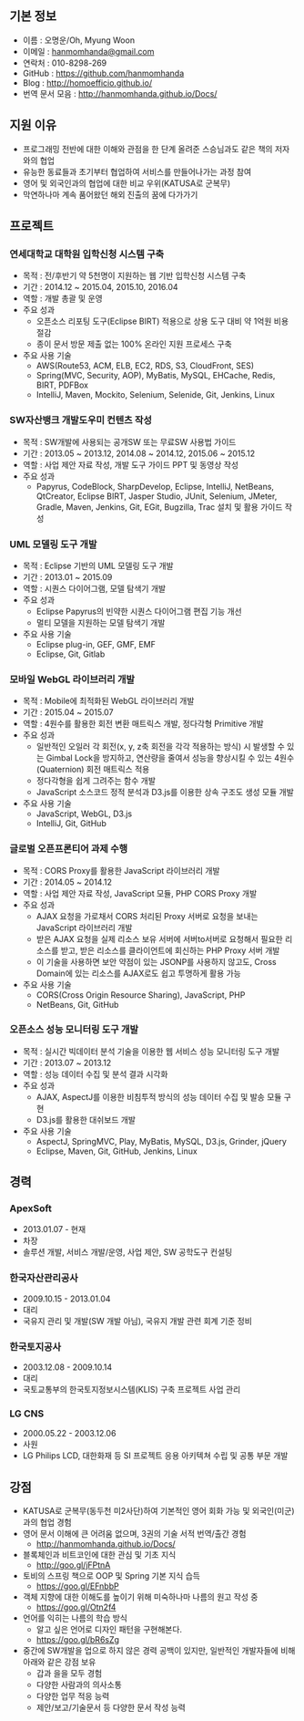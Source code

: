 ## 기본 정보

- 이름 : 오명운/Oh, Myung Woon
- 이메일 : hanmomhanda@gmail.com
- 연락처 : 010-8298-269
- GitHub : https://github.com/hanmomhanda
- Blog : http://homoefficio.github.io/
- 번역 문서 모음 : http://hanmomhanda.github.io/Docs/

## 지원 이유

- 프로그래밍 전반에 대한 이해와 관점을 한 단계 올려준 스승님과도 같은 책의 저자와의 협업
- 유능한 동료들과 초기부터 협업하여 서비스를 만들어나가는 과정 참여
- 영어 및 외국인과의 협업에 대한 비교 우위(KATUSA로 군복무)
- 막연하나마 계속 품어왔던 해외 진출의 꿈에 다가가기

## 프로젝트

### 연세대학교 대학원 입학신청 시스템 구축
* 목적 : 전/후반기 약 5천명이 지원하는 웹 기반 입학신청 시스템 구축
* 기간 : 2014.12 ~ 2015.04, 2015.10, 2016.04
* 역할 : 개발 총괄 및 운영
* 주요 성과
    - 오픈소스 리포팅 도구(Eclipse BIRT) 적용으로 상용 도구 대비 약 1억원 비용 절감
    - 종이 문서 방문 제출 없는 100% 온라인 지원 프로세스 구축
* 주요 사용 기술
    - AWS(Route53, ACM, ELB, EC2, RDS, S3, CloudFront, SES)
    - Spring(MVC, Security, AOP), MyBatis, MySQL, EHCache, Redis, BIRT, PDFBox
    - IntelliJ, Maven, Mockito, Selenium, Selenide, Git, Jenkins, Linux

### SW자산뱅크 개발도우미 컨텐츠 작성
* 목적 : SW개발에 사용되는 공개SW 또는 무료SW 사용법 가이드
* 기간 : 2013.05 ~ 2013.12, 2014.08 ~ 2014.12, 2015.06 ~ 2015.12
* 역할 : 사업 제안 자료 작성, 개발 도구 가이드 PPT 및 동영상 작성
* 주요 성과
    - Papyrus, CodeBlock, SharpDevelop, Eclipse, IntelliJ, NetBeans, QtCreator, Eclipse BIRT, Jasper Studio, JUnit, Selenium, JMeter, Gradle, Maven, Jenkins, Git, EGit, Bugzilla, Trac 설치 및 활용 가이드 작성

### UML 모델링 도구 개발
* 목적 : Eclipse 기반의 UML 모델링 도구 개발
* 기간 : 2013.01 ~ 2015.09
* 역할 : 시퀀스 다이어그램, 모델 탐색기 개발
* 주요 성과
    - Eclipse Papyrus의 빈약한 시퀀스 다이어그램 편집 기능 개선
    - 멀티 모델을 지원하는 모델 탐색기 개발
* 주요 사용 기술
    - Eclipse plug-in, GEF, GMF, EMF
    - Eclipse, Git, Gitlab

### 모바일 WebGL 라이브러리 개발
* 목적 : Mobile에 최적화된 WebGL 라이브러리 개발
* 기간 : 2015.04 ~ 2015.07
* 역할 : 4원수를 활용한 회전 변환 매트릭스 개발, 정다각형 Primitive 개발
* 주요 성과
    - 일반적인 오일러 각 회전(x, y, z축 회전을 각각 적용하는 방식) 시 발생할 수 있는 Gimbal Lock을 방지하고, 연산량을 줄여서 성능을 향상시킬 수 있는 4원수(Quaternion) 회전 매트릭스 적용
    - 정다각형을 쉽게 그려주는 함수 개발
    - JavaScript 소스코드 정적 분석과 D3.js를 이용한 상속 구조도 생성 모듈 개발
* 주요 사용 기술
    - JavaScript, WebGL, D3.js
    - IntelliJ, Git, GitHub

### 글로벌 오픈프론티어 과제 수행
* 목적 : CORS Proxy를 활용한 JavaScript 라이브러리 개발
* 기간 : 2014.05 ~ 2014.12
* 역할 : 사업 제안 자료 작성, JavaScript 모듈, PHP CORS Proxy 개발
* 주요 성과
    - AJAX 요청을 가로채서 CORS 처리된 Proxy 서버로 요청을 보내는 JavaScript 라이브러리 개발
    - 받은 AJAX 요청을 실제 리소스 보유 서버에 서버to서버로 요청해서 필요한 리소스를 받고, 받은 리소스를 클라이언트에 회신하는 PHP Proxy 서버 개발
    - 이 기술을 사용하면 보안 약점이 있는 JSONP를 사용하지 않고도, Cross Domain에 있는 리소스를 AJAX로도 쉽고 투명하게 활용 가능
* 주요 사용 기술
    - CORS(Cross Origin Resource Sharing), JavaScript, PHP
    - NetBeans, Git, GitHub

### 오픈소스 성능 모니터링 도구 개발
* 목적 : 실시간 빅데이터 분석 기술을 이용한 웹 서비스 성능 모니터링 도구 개발
* 기간 : 2013.07 ~ 2013.12
* 역할 : 성능 데이터 수집 및 분석 결과 시각화
* 주요 성과
    - AJAX, AspectJ를 이용한 비침투적 방식의 성능 데이터 수집 및 발송 모듈 구현
    - D3.js를 활용한 대쉬보드 개발
* 주요 사용 기술
    - AspectJ, SpringMVC, Play, MyBatis, MySQL, D3.js, Grinder, jQuery
    - Eclipse, Maven, Git, GitHub, Jenkins, Linux

## 경력

### ApexSoft

- 2013.01.07 - 현재
- 차장
- 솔루션 개발, 서비스 개발/운영, 사업 제안, SW 공학도구 컨설팅

### 한국자산관리공사

- 2009.10.15 - 2013.01.04
- 대리
- 국유지 관리 및 개발(SW 개발 아님), 국유지 개발 관련 회계 기준 정비

### 한국토지공사

- 2003.12.08 - 2009.10.14
- 대리
- 국토교통부의 한국토지정보시스템(KLIS) 구축 프로젝트 사업 관리

### LG CNS

- 2000.05.22 - 2003.12.06
- 사원
- LG Philips LCD, 대한화재 등 SI 프로젝트 응용 아키텍쳐 수립 및 공통 부문 개발

## 강점

- KATUSA로 군복무(동두천 미2사단)하여 기본적인 영어 회화 가능 및 외국인(미군)과의 협업 경험
- 영어 문서 이해에 큰 어려움 없으며, 3권의 기술 서적 번역/출간 경험
    - http://hanmomhanda.github.io/Docs/
- 블록체인과 비트코인에 대한 관심 및 기초 지식
    - http://goo.gl/jFPtnA
- 토비의 스프링 책으로 OOP 및 Spring 기본 지식 습득
    - https://goo.gl/EFnbbP
- 객체 지향에 대한 이해도를 높이기 위해 미숙하나마 나름의 원고 작성 중
    - https://goo.gl/Otn2f4
- 언어를 익히는 나름의 학습 방식
    - 알고 싶은 언어로 디자인 패턴을 구현해본다.
    - https://goo.gl/bR6sZg
- 중간에 SW개발을 업으로 하지 않은 경력 공백이 있지만, 일반적인 개발자들에 비해 아래와 같은 강점 보유 
    - 갑과 을을 모두 경험
    - 다양한 사람과의 의사소통
    - 다양한 업무 적응 능력    
    - 제안/보고/기술문서 등 다양한 문서 작성 능력 

